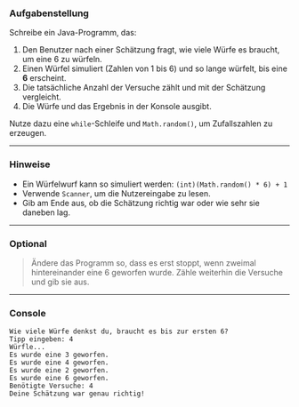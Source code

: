 ### Aufgabenstellung
Schreibe ein Java-Programm, das:

1. Den Benutzer nach einer Schätzung fragt, wie viele Würfe es braucht, um eine 6 zu würfeln.
2. Einen Würfel simuliert (Zahlen von 1 bis 6) und so lange würfelt, bis eine **6** erscheint.
3. Die tatsächliche Anzahl der Versuche zählt und mit der Schätzung vergleicht.
4. Die Würfe und das Ergebnis in der Konsole ausgibt.

Nutze dazu eine `while`-Schleife und `Math.random()`, um Zufallszahlen zu erzeugen.

---

### Hinweise
- Ein Würfelwurf kann so simuliert werden: `(int)(Math.random() * 6) + 1`
- Verwende `Scanner`, um die Nutzereingabe zu lesen.
- Gib am Ende aus, ob die Schätzung richtig war oder wie sehr sie daneben lag.

---

### Optional

> Ändere das Programm so, dass es erst stoppt, wenn zweimal hintereinander eine 6 geworfen wurde.
> Zähle weiterhin die Versuche und gib sie aus.

---

### Console

```plaintext
Wie viele Würfe denkst du, braucht es bis zur ersten 6?
Tipp eingeben: 4
Würfle...
Es wurde eine 3 geworfen.
Es wurde eine 4 geworfen.
Es wurde eine 2 geworfen.
Es wurde eine 6 geworfen.
Benötigte Versuche: 4
Deine Schätzung war genau richtig!

